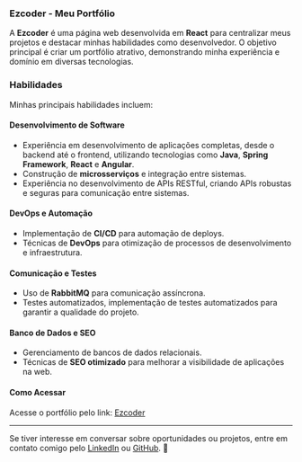 ### Ezcoder - Meu Portfólio
A **Ezcoder** é uma página web desenvolvida em **React** para centralizar meus projetos e destacar minhas habilidades como desenvolvedor. O objetivo principal é criar um portfólio atrativo, demonstrando minha experiência e domínio em diversas tecnologias.

### Habilidades
Minhas principais habilidades incluem:

#### Desenvolvimento de Software
- Experiência em desenvolvimento de aplicações completas, desde o backend até o frontend, utilizando tecnologias como **Java**, **Spring Framework**, **React** e **Angular**.
- Construção de **microsserviços** e integração entre sistemas.
- Experiência no desenvolvimento de APIs RESTful, criando APIs robustas e seguras para comunicação entre sistemas.

#### DevOps e Automação
- Implementação de **CI/CD** para automação de deploys.
- Técnicas de **DevOps** para otimização de processos de desenvolvimento e infraestrutura.

#### Comunicação e Testes
- Uso de **RabbitMQ** para comunicação assíncrona.
- Testes automatizados, implementação de testes automatizados para garantir a qualidade do projeto.

#### Banco de Dados e SEO
- Gerenciamento de bancos de dados relacionais.
- Técnicas de **SEO otimizado** para melhorar a visibilidade de aplicações na web.

#### Como Acessar
Acesse o portfólio pelo link: [Ezcoder](https://ezcoder.dev.br/)

---
Se tiver interesse em conversar sobre oportunidades ou projetos, entre em contato comigo pelo [LinkedIn](https://www.linkedin.com/in/ezequiel-miguel/) ou [GitHub](https://github.com/Ki3lMigu3l). 🚀
